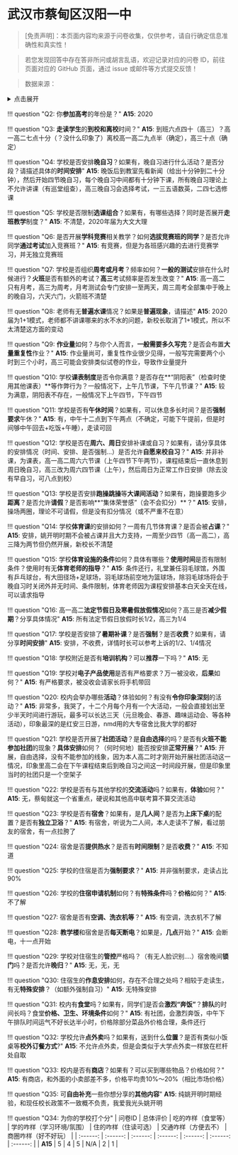 # 武汉市蔡甸区汉阳一中

> [免责声明]：本页面内容均来源于问卷收集，仅供参考，请自行确定信息准确性和真实性！

> 若您发现回答中存在答非所问或胡言乱语，欢迎记录对应的问卷 ID，前往页面对应的 GitHub 页面，通过 issue 或邮件等方式提交反馈！

> 数据来源：

<details><summary>点击展开</summary>
<ul>
<li><strong>15</strong>: 匿名 (2025-07)</li>
</ul>
</details>

!!! question "Q2: 你**参加高考**的年份是？"
    **A15**: 2020

!!! question "Q3: **走读学生**的**到校和离校**时间？"
    **A15**: 到班六点四十（高三）？高一高二七点十分（？没什么印象了）离校高一高二九点半（确定），高三十点（确定）

!!! question "Q4: 学校是否安排**晚自习**？如果有，晚自习进行什么活动？是否分段？请描述具体的**时间安排**"
    **A15**: 晚饭后到教室先看新闻（给出十分钟到二十分钟），然后开始四节晚自习，每个晚自习中间都有十分钟下课，所有晚自习理论上不允许讲课（有巡堂组查），高三晚自习会选择考试，一三五语数英，二四七选修课

!!! question "Q5: 学校是否限制**选课组合**？如果有，有哪些选择？同时是否展开**走班教学**制度？"
    **A15**: 不清楚，2020年届为大文大理

!!! question "Q6: 是否开展**学科竞赛**相关教学？如何**选拔竞赛班的同学**？是否允许同学**通过考试**加入竞赛班？"
    **A15**: 有竞赛，但是为各班感兴趣的去进行竞赛学习，并无独立竞赛班

!!! question "Q7: 学校是否组织**周考或月考**？频率如何？**一般的测试**安排在什么时候进行？**火班**是否有额外的考试？**高三**考试频率是否发生改变？"
    **A15**: 高一高二只有月考，高三为周考，月考测试会专门安排一至两天，周三周考全部集中于晚上的晚自习，六天六门，火箭班不清楚

!!! question "Q8: 老师有无**普遍水课**情况？如果是**普遍现象**，请描述"
    **A15**: 2020届为1+1模式，老师都不讲课哪来的水不水的问题，新校长取消了1+1模式，所以不太清楚这方面的变动

!!! question "Q9: **作业量**如何？与你个人而言，**一般需要多久写完**？是否会布置**大量重复性**作业？"
    **A15**: 作业量尚可，重复性作业很少见得，一般写完需要两个小时到三个小时，高三可能会安排类似试卷的作业，导致作业量提升

!!! question "Q10: 学校**课表制度**是否令你满意？是否存在**“阴阳表”（检查时使用其他课表）**等作弊行为？一般情况下，上午几节课，下午几节课？"
    **A15**: 较为满意，阴阳表不存在，一般情况下上午四节，下午四节

!!! question "Q11: 学校是否有**午休时间**？如果有，可以休息多长时间？是否**强制要求**午休？"
    **A15**: 有，中午十二点到下午两点（不确定，可能下午提前，但是时间够中午回去+吃饭+午睡），走读可回

!!! question "Q12: 学校是否在**周六、周日**安排补课或自习？如果有，请分享具体的安排情况（时间、安排、是否强制...）是否允许**自愿来校自习**？"
    **A15**: 并非补课，为课表，高一高二周六六节课（上午四节下午两节），课程结束后一直休息到周日晚自习，高三改为周六四节课（上午），然后周日为正常工作日安排（除去没有早自习，可八点到校）

!!! question "Q13: 学校是否安排**跑操跳操**等**大课间活动**？如果有，跑操要跑多少**距离**？是否允许**请假**？是否影响**“集体荣誉感”（会不会扣分）**？"
    **A15**: 安排，操场两圈，理论不可请假，但是没有扣分情况（或不严重不在意）

!!! question "Q14: 学校**体育课**的安排如何？一周有几节体育课？是否会被**占课**？"
    **A15**: 安排，姚开明时期不会被占课并且大力支持，一周至少四节（高一高二），高三降为两节但仍然开展，新校长不清楚

!!! question "Q15: 学校**体育设施的条件**如何？具体有哪些？**使用时间**是否有限制条件？使用时有无**体育老师的指导**？"
    **A15**: 条件还行，礼堂兼任羽毛球馆，外围有乒乓球台，有大田径场+足球场，羽毛球场前空地为篮球场，除羽毛球场将会于晚自习时关闭外并无时间、条件限制，体育老师因为课程安排基本白天全天在线，可以请求指导

!!! question "Q16: 高一高二**法定节假日及寒暑假放假情况**如何？高三是否**减少假期**？分享具体情况"
    **A15**: 所有法定节假日放假时长1/2，高三为1/4

!!! question "Q17: 学校是否安排了**暑期补课**？是否**强制**？是否**收费**？如果有，请分享**时间安排**"
    **A15**: 安排，不收费，详情时长可以参考上诉的1/2、1/4情况

!!! question "Q18: 学校附近是否有**培训机构**？可以**推荐**一下吗？"
    **A15**: 无

!!! question "Q19: 学校对**电子产品使用**是否有严格要求？万一被没收，**后果**如何？"
    **A15**: 有严格要求，被没收会请家长将手机带回

!!! question "Q20: 校内会举办哪些**活动**？体验如何？有没有**令你印象深刻**的活动？"
    **A15**: 非常多，我哭了，十二个月每个月有一个大活动，一般会直接划出至少半天时间进行游玩，最多可以长达三天（元旦晚会、春游、趣味运动会、等各种活动），印象最深的是红安三日游，nmd用的大专宿舍比我大学的都好

!!! question "Q21: 学校是否开展了**社团活动**？是**自由选择**的吗？是否有**火班不能参加社团**的现象？**具体安排**如何？（何时何地）能否按安排**正常开展**？"
    **A15**: 开展，自由选择，没有不能参加的线象，因为本人高二时才刚开始开展社团活动这一情况，印象里高二会在下午课程结束后到晚自习之间这一时间段开展，但是印象里当时的社团只是一个空架子

!!! question "Q22: 学校是否有与其他学校的**交流活动**吗？如果有，**体验**如何？"
    **A15**: 无，蔡甸就这一个省重点，硬说和其他高中联考算不算交流活动

!!! question "Q23: 学校是否有**宿舍**？如果有，是**几人间**？是否为**上床下桌**的配置？是否有**独立卫浴**？"
    **A15**: 有宿舍，听说为二人间，本人走读不了解，看过朋友的宿舍，有一点拉胯了

!!! question "Q24: 宿舍是否**提供热水**？是否有**时间限制**？是否**收费**？"
    **A15**: 不知道

!!! question "Q25: 学校的住宿是否为**强制要求**？"
    **A15**: 并非强制要求，走读占比90%

!!! question "Q26: 学校的**住宿申请机制**如何？有**特殊条件**吗？**价格**如何？"
    **A15**: 不了解

!!! question "Q27: 宿舍是否有**空调、洗衣机等**？"
    **A15**: 有空调，洗衣机不了解

!!! question "Q28: **教学楼**和宿舍是否**每天断电**？如果是，**几点**开始？"
    **A15**: 会断电，十一点开始

!!! question "Q29: 学校对住宿生的**管控**严格吗？（有无人脸识别....）宿舍晚间**锁门**吗？是否允许**晚归**？"
    **A15**: 无，无，无

!!! question "Q30: 住宿生的**作息安排**如何，存在不合理之处吗？相较于走读生，有无**特殊安排**？（如额外强制自习）"
    **A15**: 无特殊安排

!!! question "Q31: 校内有**食堂**吗？如果有，同学们是否会**激烈“奔饭”**？**排队**的时间长吗？食堂**价格、卫生、环境条件**如何？"
    **A15**: 有社团，会激烈奔饭，中午下午排队时间运气不好长达半小时，价格除部分菜品外价格合理，条件还行

!!! question "Q32: 学校允许**点外卖**吗？如果有，送到什么**位置**？是否有类似小饭桌等**校外订餐方式**?"
    **A15**: 不允许点外卖，但是会类似于大学点外卖一样放在栏杆处自取

!!! question "Q33: 校内是否有**商店**？如果有？可以买到哪些物品？价格如何？"
    **A15**: 有商店，和外面的小卖部差不多，价格平均贵10%～20%（相比市场价格）

!!! question "Q35: 可**自由补充**一些你想分享的**其他内容**"
    **A15**: 纯姚开明时期经验，和现任校长政策不一致概不负责，我爱我光头姚开明

!!! question "Q34: 为你的学校打个分"
    | 问卷ID | 总体评价 | 吃的咋样（食堂等） | 学的咋样（学习环境/氛围） | 住的咋样（住读可选） | 交通咋样（方便去不） | 商圈咋样（好不好玩） |
    | :------: | :------: | :------: | :------: | :------: | :------: | :------: |
    | **A15** | 5 | 4 | 5 | N/A | 2 | 1 |

